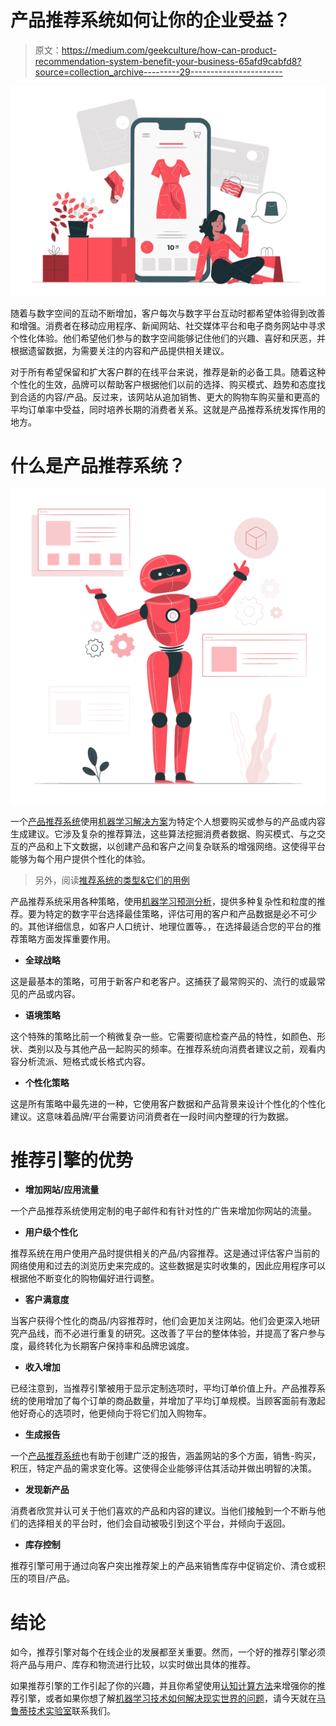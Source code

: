 # 产品推荐系统如何让你的企业受益？

> 原文：<https://medium.com/geekculture/how-can-product-recommendation-system-benefit-your-business-65afd9cabfd8?source=collection_archive---------29----------------------->

![](img/ab73e44619404b1a5f3814005e6fa26e.png)

随着与数字空间的互动不断增加，客户每次与数字平台互动时都希望体验得到改善和增强。消费者在移动应用程序、新闻网站、社交媒体平台和电子商务网站中寻求个性化体验。他们希望他们参与的数字空间能够记住他们的兴趣、喜好和厌恶，并根据遗留数据，为需要关注的内容和产品提供相关建议。

对于所有希望保留和扩大客户群的在线平台来说，推荐是新的必备工具。随着这种个性化的生效，品牌可以帮助客户根据他们以前的选择、购买模式、趋势和态度找到合适的内容/产品。反过来，该网站从追加销售、更大的购物车购买量和更高的平均订单率中受益，同时培养长期的消费者关系。这就是产品推荐系统发挥作用的地方。

# 什么是产品推荐系统？

![](img/7c63c1181f13e56046879da7f3e7a65f.png)

一个[产品推荐系统](https://marutitech.com/recommendation-engine-benefits/?utm_source=medium&utm_medium=content_promotion&utm_campaign=Benefits_of_Product_Recommendation_Engine#In_Conclusion)使用[机器学习解决方案](https://marutitech.com/machine-learning-services/?utm_source=medium&utm_medium=content_promotion&utm_campaign=Benefits_of_Product_Recommendation_Engine)为特定个人想要购买或参与的产品或内容生成建议。它涉及复杂的推荐算法，这些算法挖掘消费者数据、购买模式、与之交互的产品和上下文数据，以创建产品和客户之间复杂联系的增强网络。这使得平台能够为每个用户提供个性化的体验。

> 另外，阅读[推荐系统的类型&它们的用例](/mlearning-ai/what-are-the-types-of-recommendation-systems-3487cbafa7c9)

产品推荐系统采用各种策略，使用[机器学习预测分析](https://marutitech.com/machine-learning-predictive-analytics/?utm_source=medium&utm_medium=content_promotion&utm_campaign=Benefits_of_Product_Recommendation_Engine)，提供多种复杂性和粒度的推荐。要为特定的数字平台选择最佳策略，评估可用的客户和产品数据是必不可少的。其他详细信息，如客户人口统计、地理位置等。，在选择最适合您的平台的推荐策略方面发挥重要作用。

*   **全球战略**

这是最基本的策略，可用于新客户和老客户。这捕获了最常购买的、流行的或最常见的产品或内容。

*   **语境策略**

这个特殊的策略比前一个稍微复杂一些。它需要彻底检查产品的特性，如颜色、形状、类别以及与其他产品一起购买的频率。在推荐系统向消费者建议之前，观看内容分析流派、短格式或长格式内容。

*   **个性化策略**

这是所有策略中最先进的一种，它使用客户数据和产品背景来设计个性化的个性化建议。这意味着品牌/平台需要访问消费者在一段时间内整理的行为数据。

# 推荐引擎的优势

*   **增加网站/应用流量**

一个产品推荐系统使用定制的电子邮件和有针对性的广告来增加你网站的流量。

*   **用户级个性化**

推荐系统在用户使用产品时提供相关的产品/内容推荐。这是通过评估客户当前的网络使用和过去的浏览历史来完成的。这些数据是实时收集的，因此应用程序可以根据他不断变化的购物偏好进行调整。

*   **客户满意度**

当客户获得个性化的商品/内容推荐时，他们会更加关注网站。他们会更深入地研究产品线，而不必进行重复的研究。这改善了平台的整体体验，并提高了客户参与度，最终转化为长期客户保持率和品牌忠诚度。

*   **收入增加**

已经注意到，当推荐引擎被用于显示定制选项时，平均订单价值上升。产品推荐系统的使用增加了每个订单的商品数量，并增加了平均订单规模。当顾客面前有激起他好奇心的选项时，他更倾向于将它们加入购物车。

*   **生成报告**

一个[产品推荐系统](https://marutitech.com/recommendation-engine-benefits/?utm_source=medium&utm_medium=content_promotion&utm_campaign=Benefits_of_Product_Recommendation_Engine)也有助于创建广泛的报告，涵盖网站的多个方面，销售-购买，积压，特定产品的需求变化等。这使得企业能够评估其活动并做出明智的决策。

*   **发现新产品**

消费者欣赏并认可关于他们喜欢的产品和内容的建议。当他们接触到一个不断与他们的选择相关的平台时，他们会自动被吸引到这个平台，并倾向于返回。

*   **库存控制**

推荐引擎可用于通过向客户突出推荐架上的产品来销售库存中促销定价、清仓或积压的项目/产品。

# 结论

如今，推荐引擎对每个在线企业的发展都至关重要。然而，一个好的推荐引擎必须将产品与用户、库存和物流进行比较，以实时做出具体的推荐。

如果推荐引擎的工作引起了你的兴趣，并且你希望使用[认知计算方法](https://marutitech.com/advantages-of-cognitive-computing/?utm_source=medium&utm_medium=content_promotion&utm_campaign=Benefits_of_Product_Recommendation_Engine)来增强你的推荐引擎，或者如果你想了解[机器学习技术如何解决现实世界的问题](https://marutitech.com/problems-solved-machine-learning/?utm_source=medium&utm_medium=content_promotion&utm_campaign=Benefits_of_Product_Recommendation_Engine)，请今天就在[马鲁蒂技术实验室](https://marutitech.com/contact-us/?utm_source=medium&utm_medium=content_promotion&utm_campaign=Benefits_of_Product_Recommendation_Engine)联系我们。